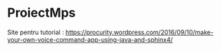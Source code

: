 # ProiectMps


Site pentru tutorial : 
https://procurity.wordpress.com/2016/09/10/make-your-own-voice-command-app-using-java-and-sphinx4/



